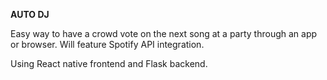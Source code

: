 **AUTO DJ**

Easy way to have a crowd vote on the next song at a party through an app or browser.  Will feature Spotify API integration.

Using React native frontend and Flask backend.
